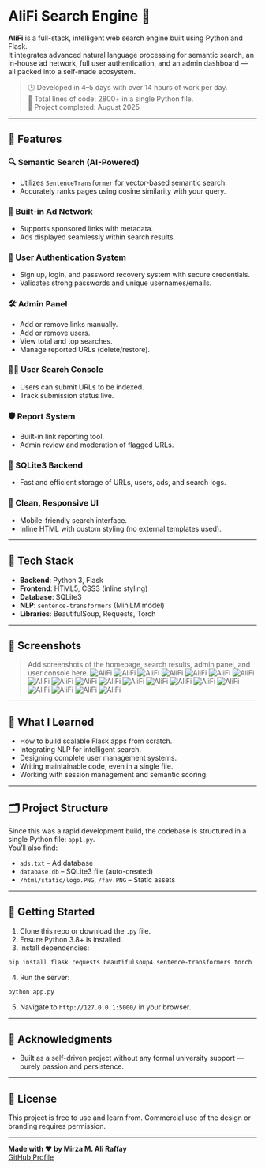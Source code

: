 
# AliFi Search Engine 🚀

**AliFi** is a full-stack, intelligent web search engine built using Python and Flask.  
It integrates advanced natural language processing for semantic search, an in-house ad network, full user authentication, and an admin dashboard — all packed into a self-made ecosystem.

> 🕒 Developed in 4–5 days with over 14 hours of work per day.  
> 🧠 Total lines of code: 2800+ in a single Python file.  
> 📅 Project completed: August 2025

---

## 🌟 Features

### 🔍 Semantic Search (AI-Powered)
- Utilizes `SentenceTransformer` for vector-based semantic search.
- Accurately ranks pages using cosine similarity with your query.

### 📢 Built-in Ad Network
- Supports sponsored links with metadata.
- Ads displayed seamlessly within search results.

### 👥 User Authentication System
- Sign up, login, and password recovery system with secure credentials.
- Validates strong passwords and unique usernames/emails.

### 🛠️ Admin Panel
- Add or remove links manually.
- Add or remove users.
- View total and top searches.
- Manage reported URLs (delete/restore).

### 🧑‍💻 User Search Console
- Users can submit URLs to be indexed.
- Track submission status live.

### 🛡️ Report System
- Built-in link reporting tool.
- Admin review and moderation of flagged URLs.

### 💾 SQLite3 Backend
- Fast and efficient storage of URLs, users, ads, and search logs.

### 🧼 Clean, Responsive UI
- Mobile-friendly search interface.
- Inline HTML with custom styling (no external templates used).

---

## 🔧 Tech Stack

- **Backend**: Python 3, Flask
- **Frontend**: HTML5, CSS3 (inline styling)
- **Database**: SQLite3
- **NLP**: `sentence-transformers` (MiniLM model)
- **Libraries**: BeautifulSoup, Requests, Torch

---

## 📸 Screenshots

> Add screenshots of the homepage, search results, admin panel, and user console here.
> ![AliFi](html/static/1.jpeg)
> ![AliFi](html/static/2.jpeg)
> ![AliFi](html/static/3.jpeg)
> ![AliFi](html/static/4.jpeg)
> ![AliFi](html/static/5.jpeg)
> ![AliFi](html/static/6.jpeg)
> ![AliFi](html/static/7.jpeg)
> ![AliFi](html/static/8.jpeg)
> ![AliFi](html/static/9.jpeg)
> ![AliFi](html/static/10.jpeg)
> ![AliFi](html/static/11.jpeg)
> ![AliFi](html/static/12.jpeg)
> ![AliFi](html/static/13.jpeg)
> ![AliFi](html/static/14.jpeg)
> ![AliFi](html/static/15.jpeg)
> ![AliFi](html/static/16.jpeg)
> ![AliFi](html/static/17.jpeg)
> ![AliFi](html/static/18.jpeg)
> ![AliFi](html/static/19.jpeg)
> ![AliFi](html/static/20.jpeg)
---

## 🧠 What I Learned

- How to build scalable Flask apps from scratch.
- Integrating NLP for intelligent search.
- Designing complete user management systems.
- Writing maintainable code, even in a single file.
- Working with session management and semantic scoring.

---

## 🗂️ Project Structure

Since this was a rapid development build, the codebase is structured in a single Python file: `app1.py`.  
You’ll also find:
- `ads.txt` – Ad database
- `database.db` – SQLite3 file (auto-created)
- `/html/static/logo.PNG`, `/fav.PNG` – Static assets

---

## 🚀 Getting Started

1. Clone this repo or download the `.py` file.
2. Ensure Python 3.8+ is installed.
3. Install dependencies:

```bash
pip install flask requests beautifulsoup4 sentence-transformers torch
```

4. Run the server:

```bash
python app.py
```

5. Navigate to `http://127.0.0.1:5000/` in your browser.

---

## 🙏 Acknowledgments

- Built as a self-driven project without any formal university support — purely passion and persistence.

---

## 📜 License

This project is free to use and learn from. Commercial use of the design or branding requires permission.

---

**Made with ❤️ by Mirza M. Ali Raffay**  
[GitHub Profile](https://github.com/MAliRaffayMirza)

